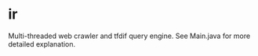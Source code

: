 # ir
Multi-threaded web crawler and tfdif query engine. See Main.java for more detailed explanation.
